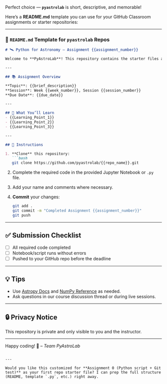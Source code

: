 Perfect choice — **`pyastrolab`** is short, descriptive, and memorable!

Here’s a **README.md** template you can use for your GitHub Classroom assignments or starter repositories:

---

### 📄 `README.md` Template for `pyastrolab` Repos

````markdown
# 🛰️ Python for Astronomy – Assignment {{assignment_number}}

Welcome to **PyAstroLab**! This repository contains the starter files and instructions for **Assignment {{assignment_number}}** of the *Python for Astronomy* course.

---

## 📚 Assignment Overview

**Topic**: {{brief_description}}  
**Session**: Week {{week_number}}, Session {{session_number}}  
**Due Date**: {{due_date}}

---

## 🧪 What You’ll Learn
- {{Learning_Point_1}}
- {{Learning_Point_2}}
- {{Learning_Point_3}}

---

## 📝 Instructions

1. **Clone** this repository:
   ```bash
   git clone https://github.com/pyastrolab/{{repo_name}}.git
````

2. Complete the required code in the provided Jupyter Notebook or `.py` file.
3. Add your name and comments where necessary.
4. **Commit** your changes:

   ```bash
   git add .
   git commit -m "Completed Assignment {{assignment_number}}"
   git push
   ```

---

## ✅ Submission Checklist

* [ ] All required code completed
* [ ] Notebook/script runs without errors
* [ ] Pushed to your GitHub repo before the deadline

---

## 💡 Tips

* Use [Astropy Docs](https://docs.astropy.org/) and [NumPy Reference](https://numpy.org/doc/) as needed.
* Ask questions in our course discussion thread or during live sessions.

---

## 🔒 Privacy Notice

This repository is private and only visible to you and the instructor.

---

Happy coding! 🌌
– *Team PyAstroLab*

```

---

Would you like this customized for **Assignment 0 (Python script + Git test)** as your first repo starter file? I can prep the full structure (README, template `.py`, etc.) right away.
```
